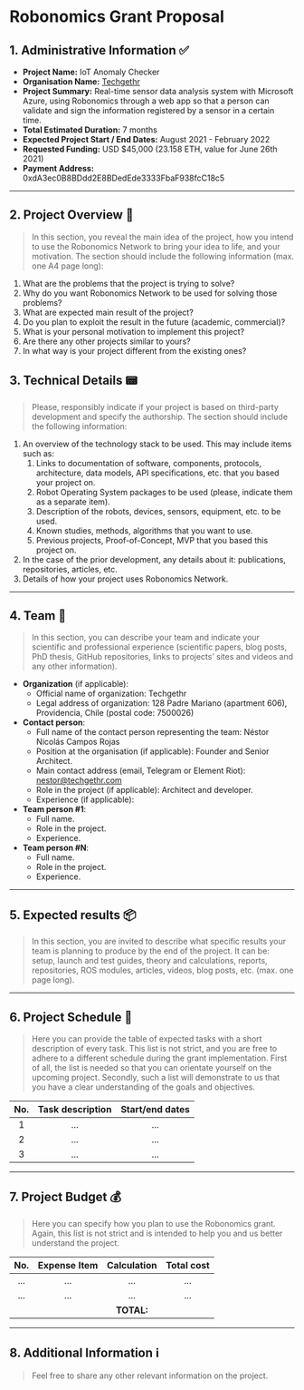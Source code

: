 # Robonomics Grant Proposal

## 1. Administrative Information :white_check_mark:

* **Project Name:** IoT Anomaly Checker
* **Organisation Name:** [Techgethr](https://techgethr.com/)
* **Project Summary:** Real-time sensor data analysis system with Microsoft Azure, using Robonomics through a web app so that a person can validate and sign the information registered by a sensor in a certain time.
* **Total Estimated Duration:** 7 months
* **Expected Project Start / End Dates:** August 2021 - February 2022
* **Requested Funding:** USD $45,000 (23.158 ETH, value for June 26th 2021)
* **Payment Address:** 0xdA3ec0B8BDdd2E8BDedEde3333FbaF938fcC18c5

---

## 2. Project Overview :bookmark_tabs:

> In this section, you reveal the main idea of the project, how you intend to use the Robonomics Network to bring your idea to life, and your motivation. The section should include the following information (max. one A4 page long):

1. What are the problems that the project is trying to solve?
2. Why do you want Robonomics Network to be used for solving those problems? 
3. What are expected main result of the project?
4. Do you plan to exploit the result in the future (academic, commercial)?
5. What is your personal motivation to implement this project?
6. Are there any other projects similar to yours? 
7. In what way is your project different from the existing ones?

## 3. Technical Details :pager:

> Please, responsibly indicate if your project is based on third-party development and specify the authorship. The section should include the following information: 

1. An overview of the technology stack to be used. This may include items such as: 
    1. Links to documentation of software, components, protocols, architecture, data models, API specifications, etc. that you based your project on.
    2. Robot Operating System packages to be used (please, indicate them as a separate item).
    3. Description of the robots, devices, sensors, equipment, etc. to be used.
    4. Known studies, methods, algorithms that you want to use.
    5. Previous projects, Proof-of-Concept, MVP that you based this project on.
2. In the case of the prior development, any details about it: publications, repositories, articles, etc.
3. Details of how your project uses Robonomics Network.

---

## 4. Team :busts_in_silhouette:

> In this section, you can describe your team and indicate your scientific and professional experience (scientific papers, blog posts, PhD thesis, GitHub repositories, links to projects’ sites and videos and any other information).

* **Organization** (if applicable):
    * Official name of organization: Techgethr
    * Legal address of organization: 128 Padre Mariano (apartment 606), Providencia, Chile (postal code: 7500026)
* **Contact person**:
    * Full name of the contact person representing the team: Néstor Nicolás Campos Rojas
    * Position at the organisation (if applicable): Founder and Senior Architect.
    * Main contact address (email, Telegram or Element Riot): nestor@techgethr.com
    * Role in the project (if applicable): Architect and developer.
    * Experience (if applicable): 
* **Team person #1**:
    * Full name.
    * Role in the project.
    * Experience.
* **Team person #N**:
    * Full name.
    * Role in the project.
    * Experience.

---

## 5. Expected results :package:

> In this section, you are invited to describe what specific results your team is planning to produce by the end of the project. It can be: setup, launch and test guides, theory and calculations, reports, repositories, ROS modules, articles, videos, blog posts, etc. (max. one page long).

---

## 6. Project Schedule :date:

> Here you can provide the table of expected tasks with a short description of every task. This list is not strict, and you are free to adhere to a different schedule during the grant implementation. First of all, the list is needed so that you can orientate yourself on the upcoming project. Secondly, such a list will demonstrate to us that you have a clear understanding of the goals and objectives.

| No. | Task description | Start/end dates |
|:---:|:----------------:|:---------------:|
| 1 |        ...       |       ...       |
| 2 |        ...       |       ...       |
| 3 |        ...       |       ...       |

---

## 7. Project Budget :moneybag:

> Here you can specify how you plan to use the Robonomics grant. Again, this list is not strict and is intended to help you and us better understand the project.

| No. | Expense Item |   Calculation   | Total cost |
|:---:|:------------:|:---------------:|:----------:|
| ... |     ...      |       ...       |     ...    |
| ... |     ...      |       ...       |     ...    |
|     |              |    **TOTAL:**   |            |

---

## 8. Additional Information :information_source: 

> Feel free to share any other relevant information on the project. 
